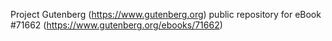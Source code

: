 Project Gutenberg (https://www.gutenberg.org) public repository
for eBook #71662 (https://www.gutenberg.org/ebooks/71662)
